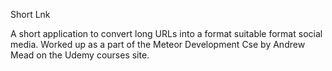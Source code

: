 Short Lnk

A short application to convert long URLs into a format suitable format
social media.
Worked up as a part of the Meteor Development Cse by Andrew Mead on the
Udemy courses site.
